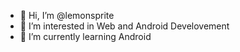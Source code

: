 - 👋 Hi, I’m @lemonsprite
- 👀 I’m interested in Web and Android Develovement
- 🌱 I’m currently learning Android

<!---
lemonsprite/lemonsprite is a ✨ special ✨ repository because its `README.md` (this file) appears on your GitHub profile.
You can click the Preview link to take a look at your changes.
--->
